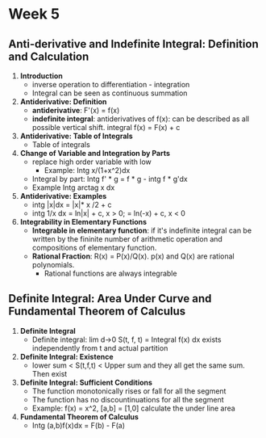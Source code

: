 # Week 5
## Anti-derivative and Indefinite Integral: Definition and Calculation 
1. **Introduction** 
   - inverse operation to differentiation - integration 
   - Integral can be seen as continuous summation 
2. **Antiderivative: Definition**
   - **antiderivative**: F'(x) = f(x)
   - **indefinite integral**: antiderivatives of f(x): can be described as all possible vertical shift. integral f(x) = F(x) + c
3. **Antiderivative: Table of Integrals**
   - Table of integrals 
4. **Change of Variable and Integration by Parts**
   - replace high order variable with low 
     - Example: Intg x/(1+x^2)dx
   - Integral by part: Intg f' * g = f * g - intg f * g'dx
   - Example Intg arctag x dx 
5. **Antiderivative: Examples**
   - intg |x|dx = |x|* x /2 + c
   - intg 1/x dx = ln|x| + c, x > 0; = ln(-x) + c, x < 0
6. **Integrability in Elementary Functions**
   - **Integrable in elementary function**: if it's indefinite integral can be written by the fininite number of arithmetic operation and compositions of elementary function.
   - **Rational Fraction**: R(x) = P(x)/Q(x). p(x) and Q(x) are rational polynomials. 
     - Rational functions are always integrable 
## Definite Integral: Area Under Curve and Fundamental Theorem of Calculus 
1. **Definite Integral**
   - Definite integral: lim d->0 S(t, f, t) = Integral f(x) dx exists independently from t and actual partition
2. **Definite Integral: Existence**
   - lower sum < S(t,f,t) < Upper sum and they all get the same sum. Then exist 
3. **Definite Integral: Sufficient Conditions**
   - The function monotonically rises or fall for all the segment 
   - The function has no discountinuations for all the segment 
   - Example: f(x) = x^2, [a,b] = [1,0] calculate the under line area 
4. **Fundamental Theorem of Calculus**
   - Intg (a,b)f(x)dx = F(b) - F(a)
   
 


